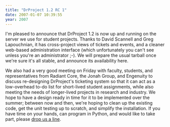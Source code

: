 ```yaml
---
title: "DrProject 1.2 RC 1"
date: 2007-01-07 10:39:55
year: 2007
---
```

I'm pleased to announce that DrProject 1.2 is now up and running on the server we use for student projects.  Thanks to David Scannell and Greg Lapouchnian, it has cross-project views of tickets and events, and a cleaner web-based administration interface (which unfortunately you can't see unless you're an administrator ;-).  We will prepare the usual tarball once we're sure it's all stable, and announce its availability here.

We also had a very good meeting on Friday with faculty, students, and representatives from Radiant Core, the Jonah Group, and Engenuity to discuss re-designing DrProject's ticketing system so that it can act as a low-overhead to-do list for short-lived student assignments, while also meeting the needs of longer-lived projects in research and industry.  We hope to have a design ready in time for it to be implemented over the summer; between now and then, we're hoping to clean up the existing code, get the unit testing up to scratch, and simplify the installation.  If you have time on your hands, can program in Python, and would like to take part, please <a href="mailto:{{site.author.email}}">drop us a line</a>.
